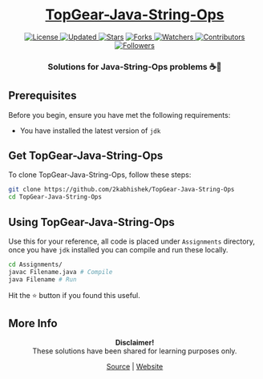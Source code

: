<div align = "center">

<h1><a href="https://2kabhishek.github.io/TopGear-Java-String-Ops">TopGear-Java-String-Ops</a></h1>

<a href="https://github.com/2KAbhishek/TopGear-Java-String-Ops/blob/master/LICENSE">
<img alt="License" src="https://img.shields.io/github/license/2kabhishek/TopGear-Java-String-Ops?style=plastic&color=white&label=License"> </a>

<a href="https://github.com/2KAbhishek/TopGear-Java-String-Ops/pulse">
<img alt="Updated" src="https://img.shields.io/github/last-commit/2kabhishek/TopGear-Java-String-Ops?style=plastic&color=e30724&label=Updated"> </a>

<a href="https://github.com/2KAbhishek/TopGear-Java-String-Ops/stargazers">
<img alt="Stars" src="https://img.shields.io/github/stars/2kabhishek/TopGear-Java-String-Ops?style=plastic&color=00d451&label=Stars"></a>

<a href="https://github.com/2KAbhishek/TopGear-Java-String-Ops/network/members">
<img alt="Forks" src="https://img.shields.io/github/forks/2kabhishek/TopGear-Java-String-Ops?style=plastic&color=1688f0&label=Forks"> </a>

<a href="https://github.com/2KAbhishek/TopGear-Java-String-Ops/watchers">
<img alt="Watchers" src="https://img.shields.io/github/watchers/2kabhishek/TopGear-Java-String-Ops?style=plastic&color=ff5500&label=Watchers"> </a>

<a href="https://github.com/2KAbhishek/TopGear-Java-String-Ops/graphs/contributors">
<img alt="Contributors" src="https://img.shields.io/github/contributors/2kabhishek/TopGear-Java-String-Ops?style=plastic&color=f0f&label=Contributors"> </a>

<a href="https://github.com/2KAbhishek?tab=followers">
<img alt="Followers" src="https://img.shields.io/github/followers/2kabhishek?color=222&style=plastic&label=Followers"> </a>

<h3>Solutions for Java-String-Ops problems ☕📿</h3>

</div>

## Prerequisites

Before you begin, ensure you have met the following requirements:

- You have installed the latest version of `jdk`

## Get TopGear-Java-String-Ops

To clone TopGear-Java-String-Ops, follow these steps:

```bash
git clone https://github.com/2kabhishek/TopGear-Java-String-Ops
cd TopGear-Java-String-Ops
```

## Using TopGear-Java-String-Ops

Use this for your reference, all code is placed under `Assignments` directory, once you have `jdk` installed you can compile and run these locally.

```bash
cd Assignments/
javac Filename.java # Compile
java Filename # Run
```

Hit the ⭐ button if you found this useful.

## More Info

<div align="center">

<strong>Disclaimer!</strong><br>
These solutions have been shared for learning purposes only. <br>

<a href="https://github.com/2KAbhishek/TopGear-Java-String-Ops">Source</a> |
<a href="https://2kabhishek.github.io/TopGear-Java-String-Ops">Website</a>

</div>

